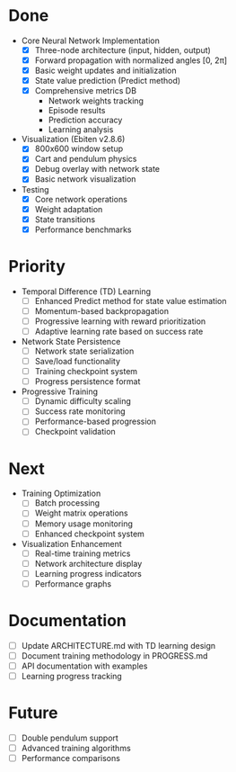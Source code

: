 # Done
* Core Neural Network Implementation
  * [x] Three-node architecture (input, hidden, output)
  * [x] Forward propagation with normalized angles [0, 2π]
  * [x] Basic weight updates and initialization
  * [x] State value prediction (Predict method)
  * [x] Comprehensive metrics DB
    * Network weights tracking
    * Episode results
    * Prediction accuracy
    * Learning analysis

* Visualization (Ebiten v2.8.6)
  * [x] 800x600 window setup
  * [x] Cart and pendulum physics
  * [x] Debug overlay with network state
  * [x] Basic network visualization

* Testing
  * [x] Core network operations
  * [x] Weight adaptation
  * [x] State transitions
  * [x] Performance benchmarks

# Priority
* Temporal Difference (TD) Learning
  * [ ] Enhanced Predict method for state value estimation
  * [ ] Momentum-based backpropagation
  * [ ] Progressive learning with reward prioritization
  * [ ] Adaptive learning rate based on success rate

* Network State Persistence
  * [ ] Network state serialization
  * [ ] Save/load functionality
  * [ ] Training checkpoint system
  * [ ] Progress persistence format

* Progressive Training
  * [ ] Dynamic difficulty scaling
  * [ ] Success rate monitoring
  * [ ] Performance-based progression
  * [ ] Checkpoint validation

# Next
* Training Optimization
  * [ ] Batch processing
  * [ ] Weight matrix operations
  * [ ] Memory usage monitoring
  * [ ] Enhanced checkpoint system

* Visualization Enhancement
  * [ ] Real-time training metrics
  * [ ] Network architecture display
  * [ ] Learning progress indicators
  * [ ] Performance graphs

# Documentation
* [ ] Update ARCHITECTURE.md with TD learning design
* [ ] Document training methodology in PROGRESS.md
* [ ] API documentation with examples
* [ ] Learning progress tracking

# Future
* [ ] Double pendulum support
* [ ] Advanced training algorithms
* [ ] Performance comparisons